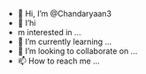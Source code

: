 - 👋 Hi, I’m @Chandaryaan3
- 👀 I’hi
- m interested in ...
- 🌱 I’m currently learning ...
- 💞️ I’m looking to collaborate on ...
- 📫 How to reach me ...

<!---
Chandaryaan3/Chandaryaan3 is a ✨ special ✨ repository because its `README.md` (this file) appears on your GitHub profile.
You can click the Preview link to take a look at your changes.
--->
